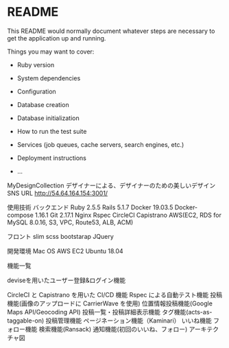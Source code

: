 # README

This README would normally document whatever steps are necessary to get the
application up and running.

Things you may want to cover:

* Ruby version

* System dependencies

* Configuration

* Database creation

* Database initialization

* How to run the test suite

* Services (job queues, cache servers, search engines, etc.)

* Deployment instructions

* ...

MyDesignCollection
デザイナーによる、デザイナーのための美しいデザインSNS
URL
http://54.64.164.154:3001/


使用技術
バックエンド
Ruby 2.5.5
Rails 5.1.7
Docker 19.03.5
Docker-compose 1.16.1
Git 2.17.1
Nginx
Rspec
CircleCI
Capistrano
AWS(EC2, RDS for MySQL 8.0.16, S3, VPC, Route53, ALB, ACM)

フロント
slim
scss
bootstarap
JQuery

開発環境
Mac OS 
AWS EC2 Ubuntu 18.04

機能一覧

deviseを用いたユーザー登録&ログイン機能

CircleCI と Capistrano を用いた CI/CD 機能
Rspec による自動テスト機能
投稿機能(画像のアップロードに CarrierWave を使用)
位置情報投稿機能(Google Maps API/Geocoding API)
投稿一覧・投稿詳細表示機能
タグ機能(acts-as-taggable-on)
投稿管理機能
ページネーション機能（Kaminari）
いいね機能
フォロー機能
検索機能(Ransack)
通知機能(初回のいいね、フォロー)
アーキテクチャ図
